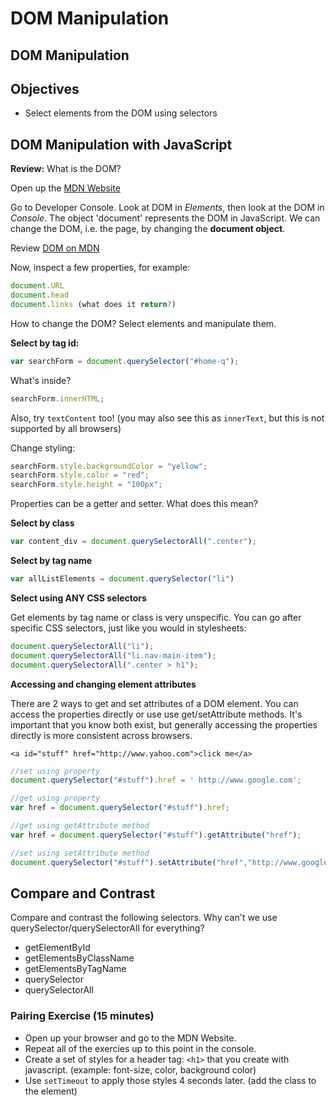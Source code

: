 # DOM Manipulation

## DOM Manipulation

## Objectives

* Select elements from the DOM using selectors

## DOM Manipulation with JavaScript

**Review:** What is the DOM?

Open up the [MDN Website](https://developer.mozilla.org/en-US/)

Go to Developer Console. Look at DOM in _Elements_, then look at the DOM in _Console_. The object 'document' represents the DOM in JavaScript. We can change the DOM, i.e. the page, by changing the **document object**.

Review [DOM on MDN](https://developer.mozilla.org/en-US/docs/Web/API/Document_Object_Model)

Now, inspect a few properties, for example:

```javascript
document.URL
document.head
document.links (what does it return?)
```

How to change the DOM? Select elements and manipulate them.

**Select by tag id:**

```javascript
var searchForm = document.querySelector("#home-q");
```

What's inside?

```javascript
searchForm.innerHTML;
```

Also, try `textContent` too! \(you may also see this as `innerText`, but this is not supported by all browsers\)

Change styling:

```javascript
searchForm.style.backgroundColor = "yellow";
searchForm.style.color = "red";
searchForm.style.height = "100px";
```

Properties can be a getter and setter. What does this mean?

**Select by class**

```javascript
var content_div = document.querySelectorAll(".center");
```

**Select by tag name**

```javascript
var allListElements = document.querySelector("li")
```

**Select using ANY CSS selectors**

Get elements by tag name or class is very unspecific. You can go after specific CSS selectors, just like you would in stylesheets:

```javascript
document.querySelectorAll("li");
document.querySelectorAll("li.nav-main-item");
document.querySelectorAll(".center > h1");
```

**Accessing and changing element attributes**

There are 2 ways to get and set attributes of a DOM element. You can access the properties directly or use use get/setAttribute methods. It's important that you know both exist, but generally accessing the properties directly is more consistent across browsers.

```markup
<a id="stuff" href="http://www.yahoo.com">click me</a>
```

```javascript
//set using property
document.querySelector("#stuff").href = ' http://www.google.com';

//get using property
var href = document.querySelector("#stuff").href;

//get using getAttribute method
var href = document.querySelector("#stuff").getAttribute("href");

//set using setAttribute method
document.querySelector("#stuff").setAttribute("href","http://www.google.com")
```

## Compare and Contrast

Compare and contrast the following selectors. Why can't we use querySelector/querySelectorAll for everything?

* getElementById
* getElementsByClassName
* getElementsByTagName
* querySelector
* querySelectorAll

### Pairing Exercise \(15 minutes\)

* Open up your browser and go to the MDN Website.
* Repeat all of the exercies up to this point in the console.
* Create a set of styles for a header tag: `<h1>` that you create with javascript. \(example: font-size, color, background color\)
* Use `setTimeout` to apply those styles 4 seconds later. \(add the class to the element\)

